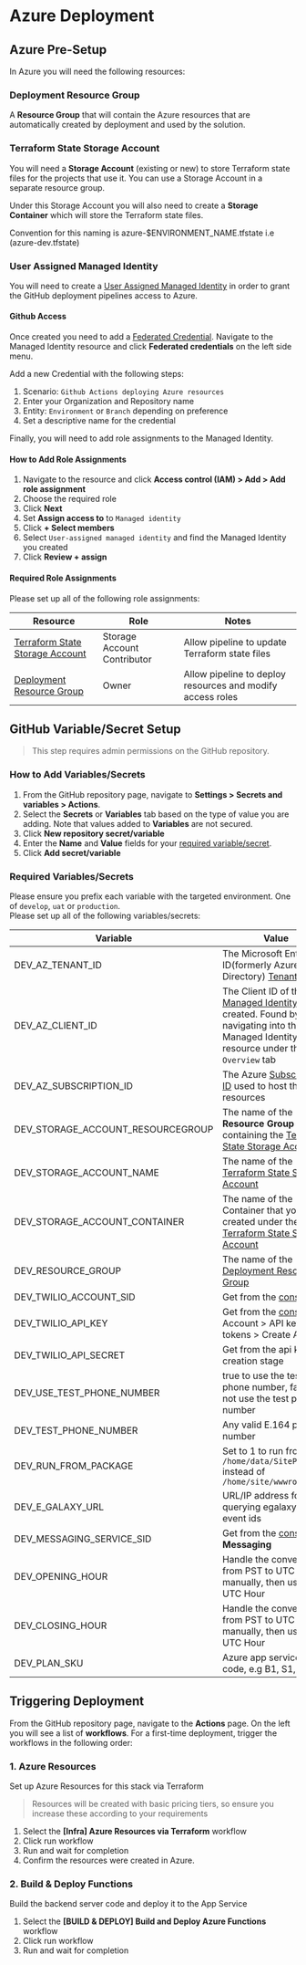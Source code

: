 # Azure Deployment

## Azure Pre-Setup

In Azure you will need the following resources:

### Deployment Resource Group

A **Resource Group** that will contain the Azure resources that are automatically created by deployment and used by the solution.

### Terraform State Storage Account

You will need a **Storage Account** (existing or new) to store Terraform state files for the projects that use it.
You can use a Storage Account in a separate resource group.

Under this Storage Account you will also need to create a **Storage Container** which will store the Terraform state files.

Convention for this naming is azure-$ENVIRONMENT_NAME.tfstate i.e (azure-dev.tfstate)

### User Assigned Managed Identity

You will need to create a [User Assigned Managed Identity](https://learn.microsoft.com/en-us/azure/active-directory/managed-identities-azure-resources/how-manage-user-assigned-managed-identities)
in order to grant the GitHub deployment pipelines access to Azure.

#### Github Access

Once created you need to add a [Federated Credential](https://learn.microsoft.com/en-us/azure/active-directory/workload-identities/workload-identity-federation-create-trust-user-assigned-managed-identity).
Navigate to the Managed Identity resource and click **Federated credentials** on the left side menu.

Add a new Credential with the following steps:

1. Scenario: `Github Actions deploying Azure resources`
2. Enter your Organization and Repository name
3. Entity: `Environment` or `Branch` depending on preference
4. Set a descriptive name for the credential

Finally, you will need to add role assignments to the Managed Identity.

#### How to Add Role Assignments

1. Navigate to the resource and click **Access control (IAM) > Add > Add role assignment**
2. Choose the required role
3. Click **Next**
4. Set **Assign access to** to `Managed identity`
5. Click **+ Select members**
6. Select `User-assigned managed identity` and find the Managed Identity you created
7. Click **Review + assign**

#### Required Role Assignments

Please set up all of the following role assignments:

| Resource                                                            | Role                        | Notes                                                      |
| ------------------------------------------------------------------- | --------------------------- | ---------------------------------------------------------- |
| [Terraform State Storage Account](#terraform-state-storage-account) | Storage Account Contributor | Allow pipeline to update Terraform state files             |
| [Deployment Resource Group](#deployment-resource-group)             | Owner                       | Allow pipeline to deploy resources and modify access roles |

## GitHub Variable/Secret Setup

> This step requires admin permissions on the GitHub repository.

### How to Add Variables/Secrets

1. From the GitHub repository page, navigate to **Settings > Secrets and variables > Actions**.
2. Select the **Secrets** or **Variables** tab based on the type of value you are adding. Note that values added to **Variables** are not secured.
3. Click **New repository secret/variable**
4. Enter the **Name** and **Value** fields for your [required variable/secret](#required-variablessecrets).
5. Click **Add secret/variable**

### Required Variables/Secrets

Please ensure you prefix each variable with the targeted environment. One of `develop`, `uat` or `production`.  
Please set up all of the following variables/secrets:

| Variable | Value |
|---|---|
| DEV_AZ_TENANT_ID | The Microsoft Entra ID(formerly Azure Active Directory) [Tenant ID](https://learn.microsoft.com/en-us/azure/azure-portal/get-subscription-tenant-id) | No |
| DEV_AZ_CLIENT_ID | The Client ID of the [Managed Identity](#user-assigned-managed-identity) you created. Found by navigating into the Managed Identity resource under the `Overview` tab | No |
| DEV_AZ_SUBSCRIPTION_ID | The Azure [Subscription ID](https://learn.microsoft.com/en-us/azure/azure-portal/get-subscription-tenant-id) used to host the resources | No |
| DEV_STORAGE_ACCOUNT_RESOURCEGROUP | The name of the **Resource Group** containing the [Terraform State Storage Account](#terraform-state-storage-account) | No |
| DEV_STORAGE_ACCOUNT_NAME | The name of the [Terraform State Storage Account](#terraform-state-storage-account) | No |
| DEV_STORAGE_ACCOUNT_CONTAINER | The name of the Container that you created under the [Terraform State Storage Account](#terraform-state-storage-account) | No |
| DEV_RESOURCE_GROUP | The name of the [Deployment Resource Group](#deployment-resource-group) | No |
| DEV_TWILIO_ACCOUNT_SID | Get from the [console](https://console.twilio.com/) |
| DEV_TWILIO_API_KEY | Get from the [console](https://console.twilio.com/) in Account > API keys & tokens > Create API key|
| DEV_TWILIO_API_SECRET | Get from the api key creation stage |
| DEV_USE_TEST_PHONE_NUMBER | true to use the test phone number, false to not use the test phone number |
| DEV_TEST_PHONE_NUMBER | Any valid E.164 phone number |
| DEV_RUN_FROM_PACKAGE | Set to 1 to run from `/home/data/SitePackages` instead of `/home/site/wwwroot` |
| DEV_E_GALAXY_URL | URL/IP address for querying egalaxy on event ids |
| DEV_MESSAGING_SERVICE_SID | Get from the [console](https://console.twilio.com/) in **Messaging** |
| DEV_OPENING_HOUR | Handle the conversion from PST to UTC manually, then use the UTC Hour |
| DEV_CLOSING_HOUR | Handle the conversion from PST to UTC manually, then use the UTC Hour | 
| DEV_PLAN_SKU | Azure app service plan code, e.g B1, S1, P0v3 |

## Triggering Deployment

From the GitHub repository page, navigate to the **Actions** page. On the left you will see a list of **workflows**. For a first-time deployment, trigger the workflows in the following order:

### 1. Azure Resources

Set up Azure Resources for this stack via Terraform

> Resources will be created with basic pricing tiers, so ensure you increase these according to your requirements

1. Select the **[Infra] Azure Resources via Terraform** workflow
2. Click run workflow
3. Run and wait for completion
4. Confirm the resources were created in Azure.

### 2. Build & Deploy Functions

Build the backend server code and deploy it to the App Service

1. Select the **[BUILD & DEPLOY] Build and Deploy Azure Functions** workflow
2. Click run workflow
3. Run and wait for completion
